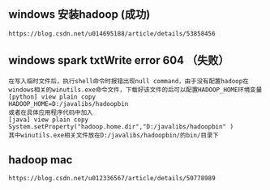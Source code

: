## windows 安装hadoop  (成功)
    https://blog.csdn.net/u014695188/article/details/53858456
    
## windows spark txtWrite error 604 （失败）
    在写入临时文件后，执行shell命令时报错出现null command，由于没有配置hadoop在windows相关的winutils.exe命令文件，下载好该文件的后可以配置HADOOP_HOME环境变量
    [python] view plain copy
    HADOOP_HOME=D:/javalibs/hadoopbin  
    或者在具体应用程序代码中加入
    [java] view plain copy
    System.setProperty("hadoop.home.dir","D:/javalibs/hadoopbin" )  
    其中winutils.exe相关文件放在D:/javalibs/hadoopbin/的bin/目录下  
    
## hadoop mac 
    https://blog.csdn.net/u012336567/article/details/50778989      